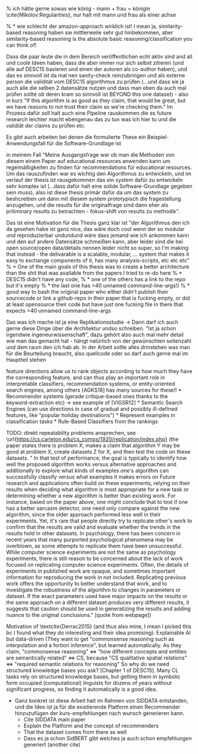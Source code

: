 
% ich hätte gerne sowas wie könig - mann + frau = königin \cite{Mikolov:Regularities}, nur halt mit mann und frau als einer achse

% * wie schlecht der amazon-approach wirklich ist! I mean ja, similarity-based reasoning haben sie mittlerweile sehr gut hinbekommen, aber similarity-based reasoning is the absolute basic reasoning/classification you can think of!

Dass die paar leute die in dem Bereich veröffentlichen echt aktiv sind and all und coole Ideen haben, dass die aber immer nur sich selbst zitieren (und alle auf DESC15 basieren und einen der autoren als co-author haben), und das es sinnvoll ist da mal nen sanity-check reinzubringen und als externe person die validität vom DESC15 algorithmus zu prüfen (...und dass sie ja auch alle die selben 2 datensätze nutzen und dass man eben da auch mal prüfen sollte ob deren kram so sinnvoll ist BEYOND this one dataset) - also in kurz "If this algorithm is as good as they claim, that would be great, but we have reasons to not trust their claim so we're checking them." Im Prozess dafür soll halt auch eine Pipeline rauskommen die es future research leichter macht ebengenau das zu tun was ich hier tu und die validiät der claims zu prüfen etc.

Es gibt auch arbeiten bei denen die formulierte These ein Beispiel-Anwendungsfall für die Software-Grundlage ist

in meinem Fall "Meine Ausgangsfrage war ob man die Methoden von diesem einem Paper auf educational resources anwenden kann um regelmäßigkeiten zu finden für recommendations für educational resources. Um das rauszufinden war es wichtig den Algorithmus zu entwickeln, und im verlauf der thesis ist rausgekommen das ein system dafür zu entwickeln sehr komplex ist (...dass dafür halt eine solide Software-Grundlage gegeben sein muss), also ist diese thesis primär dafür da um das system zu beshcreiben um dann mit diesem system prototypisch die fragestellung anzugehen, und die results für die originalfrage sind dann eher als priliminary results zu betrachten - fokus-shift von results zu methodik".

Das ist eine Motivation für die Thesis ganz klar ist "der Algorithmus den ich da gesehen habe ist ganz nice, das wäre doch cool wenn der so modular und reproduzierbar undundund wäre dass jemand wie ich ankommen kann und den auf andere Datensätze schmeißen kann, aber leider sind die bei open source/open data/details nennen leider nicht so super, so I'm making that instead - the delivarable is a scalable, modular, ... system that makes it easy to exchange components of it, has many analysis-scripts, etc etc etc" 
% * One of the main goals of this thesis was to create a better architecture than the shit that was available from the papers I tried to re-do here 
	% * DESC15 didn't have any code, 
	% * one of the others has a link to the repo but it's empty
	% * the last one has >40 unnamed command-line-args!)
	% * good way to bash the original paper who either didn't publish their sourcecode or link a github-repo in their paper that is fucking empty, or did at least opensource their code but have just one fucking file in there that expects >40 unnamed command-line-args

Das was ich mache ist ja eine Replikationsstudie -> Dann darf ich auch gerne diese Dinge über die Architektur undso schreiben. "Ist ja schon irgendwie ingeneurwissenschaft", dazu gehört also auch mal mehr detail wie man das gemacht hat - hängt natürlich von der gewünschten seitenzahl und dem raum den ich hab ab. In der Arbeit sollte alles drinstehen was man für die Beurteilung braucht, also quellcode oder so darf auch gerne mal im Hauptteil stehen

feature directions allow us to rank objects according to how much they have the corresponding feature, and can thus play an important role in interpretable classifiers, recommendation systems, or entity-oriented search engines, among others  [AGKS18] has many sources for these!!
	* Recommender systems (gerade critique-based ones thanks to the keyword-extraction etc)
		-> see example of [VIGSR12]
	* Semantic Search Engines (can use directions in case of gradual and possibly ill-defined features, like "popular holiday destinations")
	* Represent examples in classification tasks
	* Rule-Based Classifiers from the rankings

TODO: direkt repeatability problems ansprechen, see \url{https://cs.carleton.edu/cs_comps/1920/replication/index.php} (the paper states there is problem X, makes a claim that algorithm Y may be good at problem X, create datasets Z for X, and then test the code on these datasets. " In that test of performance, the goal is typically to identify how well the proposed algorithm works versus alternative approaches and additionally to explore what kinds of examples one's algorithm can successfully classify versus what examples it makes errors on  Future research and applications often build on these experiments, relying on their results when deciding what algorithm is most appropriate for a new task or determining whether a new algorithm is better than existing work. For instance, based on the paper above, one might conclude that to test if one has a better sarcasm detector, one need only compare against the new algorithm, since the older approach performed less well in their experiments. Yet, it's rare that people directly try to replicate other's work to confirm that the results are valid and evaluate whether the trends in the results hold in other datasets. In psychology, there has been concern in recent years that many purported psychological phenomena may be overblown, as some attempts to replicate them have been unsuccessful. While computer science experiments are not the same as psychology experiments, there is still reason to be concerned about the lack of work focused on replicating computer science experiments. Often, the details of experiments in published work are opaque, and sometimes important information for reproducing the work in not included. Replicating previous work offers the opportunity to better understand that work, and to investigate the robustness of the algorithm to changes in parameters or dataset. If the exact parameters used have major impacts on the results or the same approach on a different dataset produces very different results, it suggests that caution should be used in generalizing the results and adding nuance to the original conclusions." [quote from webpage])


Motivation of \textcite{Derrac2015} (and thus also mine, I mean I picked this bc I found what they do interesting and their idea promising): Explainable AI but data-driven (They want to get "commonsense reasoning such as interpolation and a fortiori inference", but learned automatically. As they claim, "commonsense reasoning" <=> "how different concepts and entities are semantically related" <=> CS, because "CS qualitative spatial relations" <=> "required semantic relations for reasoning"
So why do we need structured knowledge bases you ask? [Chapter 1 of DESC15]. Many CL tasks rely on structured  knowledge bases, but getting them in symbolic form occupied (computational) linguists for dozens of years without significant progress, so finding it automatically is a good idea.


* Ganz konkret ist diese Arbeit halt im Rahmen von SIDDATA entstanden, und die Idee ist ja für die existierende Platform einen Recommender hinzuzufügen der kurs-empfehlungen nach wunsch generieren kann. 
	* Cite SIDDATA main paper
	* Explain the Platform and the concept of recommenders
	* That the dataset comes from there as well
	* Dass es ja schon SidBERT gibt welches ja auch schon empfehlungen generiert (another cite)